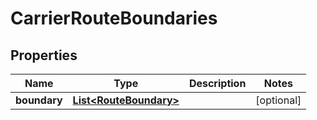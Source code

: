 
# CarrierRouteBoundaries

## Properties
Name | Type | Description | Notes
------------ | ------------- | ------------- | -------------
**boundary** | [**List&lt;RouteBoundary&gt;**](RouteBoundary.md) |  |  [optional]



